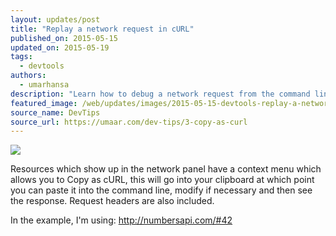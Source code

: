 ```yaml
---
layout: updates/post
title: "Replay a network request in cURL"
published_on: 2015-05-15
updated_on: 2015-05-19
tags:
  - devtools
authors:
  - umarhansa
description: "Learn how to debug a network request from the command line."
featured_image: /web/updates/images/2015-05-15-devtools-replay-a-network-request-in-curl/copy-as-curl.gif
source_name: DevTips
source_url: https://umaar.com/dev-tips/3-copy-as-curl
---
```

<img src="/web/updates/images/2015-05-15-devtools-replay-a-network-request-in-curl/copy-as-curl.gif">

Resources which show up in the network panel have a context menu which allows you to Copy as cURL, this will go into your clipboard at which point you can paste it into the command line, modify if necessary and then see the response. Request headers are also included.

In the example, I'm using: <a href="http://numbersapi.com/#42">http://numbersapi.com/#42</a>
